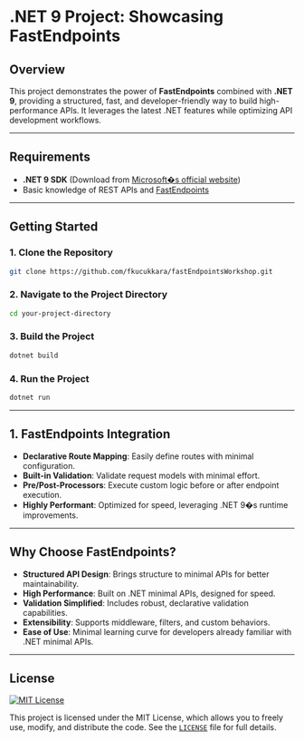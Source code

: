 # .NET 9 Project: Showcasing FastEndpoints

## **Overview**
This project demonstrates the power of **FastEndpoints** combined with **.NET 9**, providing a structured, fast, and developer-friendly way to build high-performance APIs. It leverages the latest .NET features while optimizing API development workflows.

---

## **Requirements**
- **.NET 9 SDK** (Download from [Microsoft�s official website](https://dotnet.microsoft.com/))
- Basic knowledge of REST APIs and [FastEndpoints](https://fast-endpoints.com/docs/get-started#create-project-install-package)

---

## **Getting Started**

### **1. Clone the Repository**
```bash
git clone https://github.com/fkucukkara/fastEndpointsWorkshop.git
```

### **2. Navigate to the Project Directory**
```bash
cd your-project-directory
```

### **3. Build the Project**
```bash
dotnet build
```

### **4. Run the Project**
```bash
dotnet run
```
---

## **1. FastEndpoints Integration**
- **Declarative Route Mapping**: Easily define routes with minimal configuration.
- **Built-in Validation**: Validate request models with minimal effort.
- **Pre/Post-Processors**: Execute custom logic before or after endpoint execution.
- **Highly Performant**: Optimized for speed, leveraging .NET 9�s runtime improvements.

---

## **Why Choose FastEndpoints?**

- **Structured API Design**: Brings structure to minimal APIs for better maintainability.
- **High Performance**: Built on .NET minimal APIs, designed for speed.
- **Validation Simplified**: Includes robust, declarative validation capabilities.
- **Extensibility**: Supports middleware, filters, and custom behaviors.
- **Ease of Use**: Minimal learning curve for developers already familiar with .NET minimal APIs.

---

## License
[![MIT License](https://img.shields.io/badge/license-MIT-blue.svg)](LICENSE)

This project is licensed under the MIT License, which allows you to freely use, modify, and distribute the code. See the [`LICENSE`](LICENSE) file for full details.